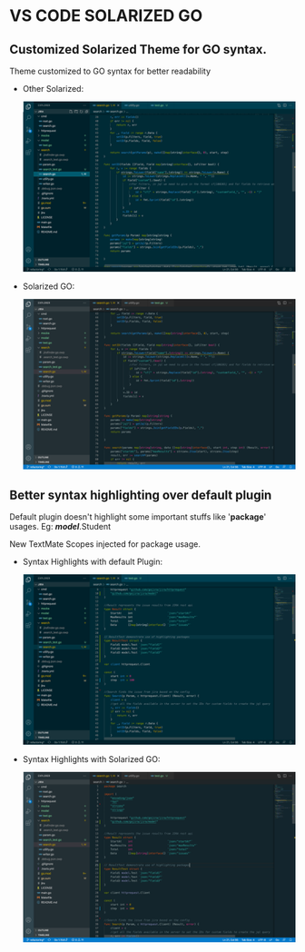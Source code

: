 # VS CODE SOLARIZED GO
## Customized Solarized Theme for GO syntax.
   
   Theme customized to GO syntax for better readability
   
   * Other Solarized:
   
     ![](https://github.com/KrishKayc/vs-code-solarized-go/blob/main/images/ss_2.png)
      
   * Solarized GO:
   
     ![](https://github.com/KrishKayc/vs-code-solarized-go/blob/main/images/ss_4.png)

## Better syntax highlighting over default plugin

   Default plugin doesn't highlight some important stuffs like '**package**' usages. Eg: ***model***.Student
   
   New TextMate Scopes injected for package usage.
   
   * Syntax Highlights with default Plugin:
    
     ![](https://github.com/KrishKayc/vs-code-solarized-go/blob/main/images/ss_1.png)

   * Syntax Highlights with Solarized GO:
     
     ![](https://github.com/KrishKayc/vs-code-solarized-go/blob/main/images/ss_3.png)



